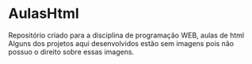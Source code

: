 # AulasHtml
Repositório criado para a disciplina de programação WEB, aulas de html<br>
Alguns dos projetos aqui desenvolvidos estão sem imagens pois não possuo o direito sobre essas imagens.